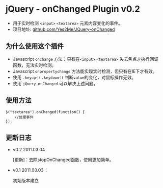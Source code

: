 jQuery - onChanged Plugin  v0.2
=========
*  用于实时检测 `<input>` `<textarea>` 元素内容变化的事件。
*  项目地址: [github.com/Yes2Me/JQuery-onChanged](https://github.com/Yes2Me/JQuery-onChanged/ "JQuery-onChanged")

为什么使用这个插件
---------
*  Javascript `onchange` 方法：只有在`<input>` `<textarea>` 失去焦点才执行回调函数，无法实时检测。
*  Javascript `onpropertychange` 方法能实现实时检测，但只有在IE下才有效。
*  使用 `.keyup()`  `.keydown()` 判断`value`的变化，对鼠标操作无效。
*  使用 `jQuery.onChanged` 可以解决上述问题。 

使用方法
---------

	$("textarea").onChanged(function() {
		//处理事件
	});
	
更新日志
---------
*  v0.2   2011.03.04

	[更新]：去除stopOnChanged函数，使用更加简单。

*  v0.1   2011.03.03 ：
	
	初始版本建立